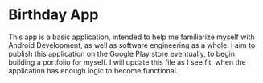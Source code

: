# Birthday App

This app is a basic application, intended to help me familiarize myself with Android Development, as well as software engineering
as a whole. I aim to publish this application on the Google Play store eventually, to begin building a portfolio for myself. I will
update this file as I see fit, when the application has enough logic to become functional.
